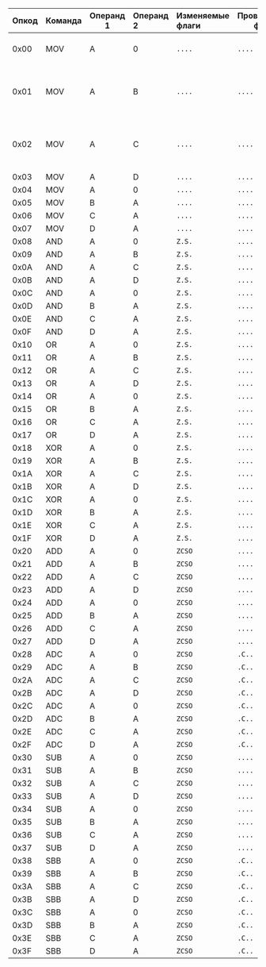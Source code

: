 | Опкод | Команда | Операнд 1 | Операнд 2 | Изменяемые флаги | Проверяемые флаги | Описание                                                                |
| :----------- | ---------------- | ------------------ | :----------------- | :-------------------------------- | ----------------------------------- | --------------------------------------------------------------------------------- |
| 0x00       | MOV            | A                | 0                | `....`                          | `....`                            | Записывает 0 в регистр A                                      |
| 0x01       | MOV            | A                | B                | `....`                          | `....`                            | Переносит значение из регистра A в регистр B |
| 0x02       | MOV            | A                | C                | `....`                          | `....`                            | Переносит значение из регистра A в регистр C |
| 0x03       | MOV            | A                | D                | `....`                          | `....`                            |                                                                                 |
| 0x04       | MOV            | A                | 0                | `....`                          | `....`                            |                                                                                 |
| 0x05       | MOV            | B                | A                | `....`                          | `....`                            |                                                                                 |
| 0x06       | MOV            | C                | A                | `....`                          | `....`                            |                                                                                 |
| 0x07       | MOV            | D                | A                | `....`                          | `....`                            |                                                                                 |
| 0x08       | AND            | A                | 0                | `Z.S.`                          | `....`                            |                                                                                 |
| 0x09       | AND            | A                | B                | `Z.S.`                          | `....`                            |                                                                                 |
| 0x0A       | AND            | A                | C                | `Z.S.`                          | `....`                            |                                                                                 |
| 0x0B       | AND            | A                | D                | `Z.S.`                          | `....`                            |                                                                                 |
| 0x0C       | AND            | A                | 0                | `Z.S.`                          | `....`                            |                                                                                 |
| 0x0D       | AND            | B                | A                | `Z.S.`                          | `....`                            |                                                                                 |
| 0x0E       | AND            | C                | A                | `Z.S.`                          | `....`                            |                                                                                 |
| 0x0F       | AND            | D                | A                | `Z.S.`                          | `....`                            |                                                                                 |
| 0x10       | OR             | A                | 0                | `Z.S.`                          | `....`                            |                                                                                 |
| 0x11       | OR             | A                | B                | `Z.S.`                          | `....`                            |                                                                                 |
| 0x12       | OR             | A                | C                | `Z.S.`                          | `....`                            |                                                                                 |
| 0x13       | OR             | A                | D                | `Z.S.`                          | `....`                            |                                                                                 |
| 0x14       | OR             | A                | 0                | `Z.S.`                          | `....`                            |                                                                                 |
| 0x15       | OR             | B                | A                | `Z.S.`                          | `....`                            |                                                                                 |
| 0x16       | OR             | C                | A                | `Z.S.`                          | `....`                            |                                                                                 |
| 0x17       | OR             | D                | A                | `Z.S.`                          | `....`                            |                                                                                 |
| 0x18       | XOR            | A                | 0                | `Z.S.`                          | `....`                            |                                                                                 |
| 0x19       | XOR            | A                | B                | `Z.S.`                          | `....`                            |                                                                                 |
| 0x1A       | XOR            | A                | C                | `Z.S.`                          | `....`                            |                                                                                 |
| 0x1B       | XOR            | A                | D                | `Z.S.`                          | `....`                            |                                                                                 |
| 0x1C       | XOR            | A                | 0                | `Z.S.`                          | `....`                            |                                                                                 |
| 0x1D       | XOR            | B                | A                | `Z.S.`                          | `....`                            |                                                                                 |
| 0x1E       | XOR            | C                | A                | `Z.S.`                          | `....`                            |                                                                                 |
| 0x1F       | XOR            | D                | A                | `Z.S.`                          | `....`                            |                                                                                 |
| 0x20       | ADD            | A                | 0                | `ZCSO`                          | `....`                            |                                                                                 |
| 0x21       | ADD            | A                | B                | `ZCSO`                          | `....`                            |                                                                                 |
| 0x22       | ADD            | A                | C                | `ZCSO`                          | `....`                            |                                                                                 |
| 0x23       | ADD            | A                | D                | `ZCSO`                          | `....`                            |                                                                                 |
| 0x24       | ADD            | A                | 0                | `ZCSO`                          | `....`                            |                                                                                 |
| 0x25       | ADD            | B                | A                | `ZCSO`                          | `....`                            |                                                                                 |
| 0x26       | ADD            | C                | A                | `ZCSO`                          | `....`                            |                                                                                 |
| 0x27       | ADD            | D                | A                | `ZCSO`                          | `....`                            |                                                                                 |
| 0x28       | ADC            | A                | 0                | `ZCSO`                          | `.C..`                            |                                                                                 |
| 0x29       | ADC            | A                | B                | `ZCSO`                          | `.C..`                            |                                                                                 |
| 0x2A       | ADC            | A                | C                | `ZCSO`                          | `.C..`                            |                                                                                 |
| 0x2B       | ADC            | A                | D                | `ZCSO`                          | `.C..`                            |                                                                                 |
| 0x2C       | ADC            | A                | 0                | `ZCSO`                          | `.C..`                            |                                                                                 |
| 0x2D       | ADC            | B                | A                | `ZCSO`                          | `.C..`                            |                                                                                 |
| 0x2E       | ADC            | C                | A                | `ZCSO`                          | `.C..`                            |                                                                                 |
| 0x2F       | ADC            | D                | A                | `ZCSO`                          | `.C..`                            |                                                                                 |
| 0x30       | SUB            | A                | 0                | `ZCSO`                          | `....`                            |                                                                                 |
| 0x31       | SUB            | A                | B                | `ZCSO`                          | `....`                            |                                                                                 |
| 0x32       | SUB            | A                | C                | `ZCSO`                          | `....`                            |                                                                                 |
| 0x33       | SUB            | A                | D                | `ZCSO`                          | `....`                            |                                                                                 |
| 0x34       | SUB            | A                | 0                | `ZCSO`                          | `....`                            |                                                                                 |
| 0x35       | SUB            | B                | A                | `ZCSO`                          | `....`                            |                                                                                 |
| 0x36       | SUB            | C                | A                | `ZCSO`                          | `....`                            |                                                                                 |
| 0x37       | SUB            | D                | A                | `ZCSO`                          | `....`                            |                                                                                 |
| 0x38       | SBB            | A                | 0                | `ZCSO`                          | `.C..`                            |                                                                                 |
| 0x39       | SBB            | A                | B                | `ZCSO`                          | `.C..`                            |                                                                                 |
| 0x3A       | SBB            | A                | C                | `ZCSO`                          | `.C..`                            |                                                                                 |
| 0x3B       | SBB            | A                | D                | `ZCSO`                          | `.C..`                            |                                                                                 |
| 0x3C       | SBB            | A                | 0                | `ZCSO`                          | `.C..`                            |                                                                                 |
| 0x3D       | SBB            | B                | A                | `ZCSO`                          | `.C..`                            |                                                                                 |
| 0x3E       | SBB            | C                | A                | `ZCSO`                          | `.C..`                            |                                                                                 |
| 0x3F       | SBB            | D                | A                | `ZCSO`                          | `.C..`                            |                                                                                 |
